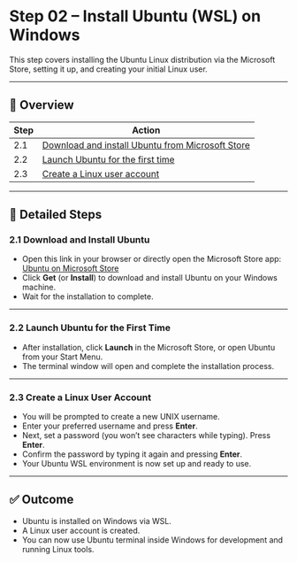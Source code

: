 # Step 02 – Install Ubuntu (WSL) on Windows

This step covers installing the Ubuntu Linux distribution via the Microsoft Store, setting it up, and creating your initial Linux user.

---

## 🧭 Overview

| Step | Action |
|-------|--------|
| 2.1   | [Download and install Ubuntu from Microsoft Store](#21-download-and-install-ubuntu) |
| 2.2   | [Launch Ubuntu for the first time](#22-launch-ubuntu-for-the-first-time) |
| 2.3   | [Create a Linux user account](#23-create-a-linux-user-account) |

---

## 🧩 Detailed Steps

### 2.1 Download and Install Ubuntu

- Open this link in your browser or directly open the Microsoft Store app:  
  [Ubuntu on Microsoft Store](https://apps.microsoft.com/store/detail/ubuntu/9PDXGNCFSCZV?hl=de-de&gl=de&rtc=1)
- Click **Get** (or **Install**) to download and install Ubuntu on your Windows machine.
- Wait for the installation to complete.

---

### 2.2 Launch Ubuntu for the First Time

- After installation, click **Launch** in the Microsoft Store, or open Ubuntu from your Start Menu.
- The terminal window will open and complete the installation process.

---

### 2.3 Create a Linux User Account

- You will be prompted to create a new UNIX username.
- Enter your preferred username and press **Enter**.
- Next, set a password (you won’t see characters while typing). Press **Enter**.
- Confirm the password by typing it again and pressing **Enter**.
- Your Ubuntu WSL environment is now set up and ready to use.

---

## ✅ Outcome

- Ubuntu is installed on Windows via WSL.
- A Linux user account is created.
- You can now use Ubuntu terminal inside Windows for development and running Linux tools.
